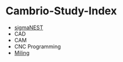 # Cambrio-Study-Index
 - [sigmaNEST](./indexes/sigmanest.md)
 - CAD
 - CAM
 - CNC Programming
 - [Miling](./indexes/miling.md)